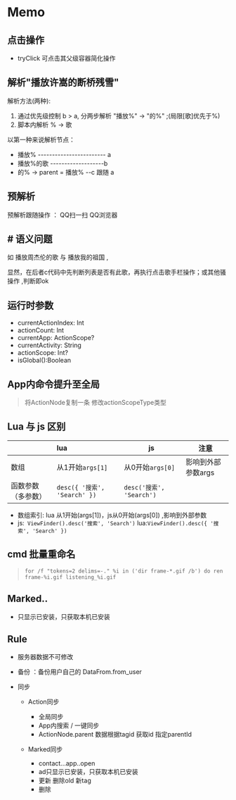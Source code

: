# Memo

## 点击操作
- tryClick 可点击其父级容器简化操作

## 解析"播放许嵩的断桥残雪"

解析方法(两种):


1. 通过优先级控制 b > a, 分两步解析 "播放%" -> "的%"  ;(局限[歌]优先于%)
2. 脚本内解析 % -> 歌

以第一种来说解析节点：
- 播放%    ------------------------ a
- 播放%的歌   -------------------b
- 的%  -> parent = 播放%  --c    跟随 a

## 预解析
预解析跟随操作 ：  QQ扫一扫  QQ浏览器

## # 语义问题

如 播放周杰伦的歌 与 播放我的祖国 ,

显然，在后者c代码中先判断列表是否有此歌，再执行点击歌手栏操作；或其他骚操作 ,判断即ok

## 运行时参数

- currentActionIndex: Int
- actionCount: Int
- currentApp: ActionScope?
- currentActivity: String
- actionScope: Int?
- isGlobal():Boolean

## App内命令提升至全局

> 将ActionNode复制一条 修改actionScopeType类型


## Lua 与 js 区别

|                    | lua                          | js                       | 注意               |
| :----------------- | :--------------------------- | ------------------------ | ------------------ |
| 数组               | 从1开始`args[1]`             | 从0开始`args[0]`         | 影响到外部参数args |
| 函数参数（多参数） | `desc({ '搜索', 'Search' })` | `desc('搜索', 'Search')` |                    |



- 数组索引: lua 从1开始(args[1])，js从0开始(args[0]) ,影响到外部参数
- js:` ViewFinder().desc('搜索', 'Search')`   lua:`ViewFinder().desc({ '搜索', 'Search' })`



## cmd 批量重命名 

> `for /f "tokens=2 delims=-." %i in ('dir frame-*.gif /b') do ren  frame-%i.gif listening_%i.gif`

## Marked.. 

- 只显示已安装，只获取本机已安装

## Rule

- 服务器数据不可修改

- 备份 ：备份用户自己的 DataFrom.from_user

- 同步
  - Action同步
    - 全局同步
    - App内搜索 / 一键同步 
    - ActionNode.parent 数据根据tagid 获取id 指定parentId
    
  - Marked同步
    - contact...app..open
    - ad只显示已安装，只获取本机已安装
    - 更新 删除old 新tag
    - 删除 